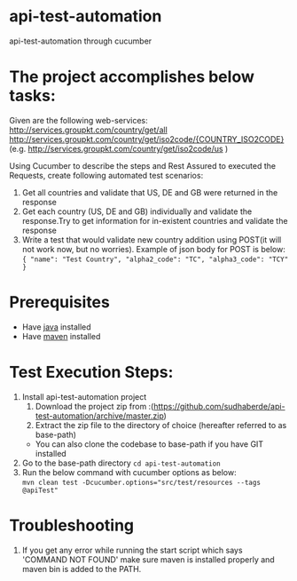# api-test-automation
api-test-automation through cucumber

# The project accomplishes below tasks:
Given  are the  following web-services:
http://services.groupkt.com/country/get/all
http://services.groupkt.com/country/get/iso2code/{COUNTRY_ISO2CODE} (e.g. http://services.groupkt.com/country/get/iso2code/us )

Using Cucumber to describe the steps and Rest Assured to executed the Requests, create following automated test scenarios:
1. Get all countries and validate that US, DE and GB were returned in the response
2. Get each country (US, DE and GB) individually and validate the response.Try to get information for in-existent countries and validate the response
3. Write a test that would validate new country addition using POST(it will not work now, but no worries).
Example of json body for POST is below:
`{
  "name": "Test Country",
  "alpha2_code": "TC",
  "alpha3_code": "TCY"
}`

# Prerequisites 
* Have [java](http://www.oracle.com/technetwork/java/javase/downloads/index.html) installed
* Have [maven](http://maven.apache.org/) installed

# Test Execution Steps:
1. Install api-test-automation project
	1. Download the project zip from :(https://github.com/sudhaberde/api-test-automation/archive/master.zip)
	2. Extract the zip file to the directory of choice (hereafter referred to as base-path)
	* You can also clone the codebase to base-path if you have GIT installed
2. Go to the base-path directory 
	`cd api-test-automation`
3. Run the  below command with cucumber options as below:  
        `mvn clean test -Dcucumber.options="src/test/resources --tags @apiTest"`
  
  # Troubleshooting
1. If you get any error  while running the start script which says 'COMMAND NOT FOUND' make sure maven is installed properly and maven bin is added to the PATH.
